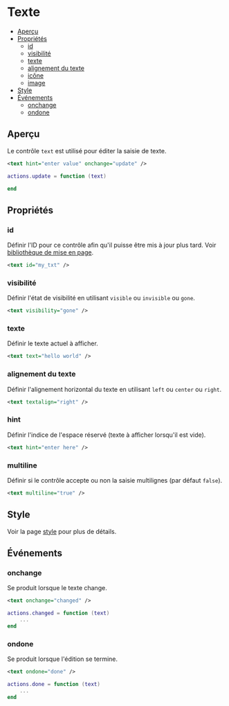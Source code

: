 ﻿# Texte
* [Aperçu](#aperçu)
* [Propriétés](#propriétés)
	* [id](#id)
	* [visibilité](#visibilité)
	* [texte](#texte)
	* [alignement du texte](#alignement-du-texte)
	* [icône](#icône)
	* [image](#image)
* [Style](#style)
* [Événements](#événements)
	* [onchange](#onchange)
	* [ondone](#ondone)


## Aperçu
Le contrôle ``text`` est utilisé pour éditer la saisie de texte.

````xml
<text hint="enter value" onchange="update" />
````

````lua
actions.update = function (text)

end
````



## Propriétés



### id
Définir l'ID pour ce contrôle afin qu'il puisse être mis à jour plus tard. Voir [bibliothèque de mise en page](../libs/layout.md#mise-à-jour).

````xml
<text id="my_txt" />
````



### visibilité
Définir l'état de visibilité en utilisant ``visible`` ou ``invisible`` ou ``gone``.

````xml
<text visibility="gone" />
````



### texte
Définir le texte actuel à afficher.

````xml
<text text="hello world" />
````



### alignement du texte
Définir l'alignement horizontal du texte en utilisant ``left`` ou ``center`` ou ``right``.

````xml
<text textalign="right" />
````



### hint
Définir l'indice de l'espace réservé (texte à afficher lorsqu'il est vide).

````xml
<text hint="enter here" />
````



### multiline
Définir si le contrôle accepte ou non la saisie multilignes (par défaut ``false``).

````xml
<text multiline="true" />
````



## Style
Voir la page [style](../concepts/styling.md#style) pour plus de détails.



## Événements



### onchange
Se produit lorsque le texte change.

````xml
<text onchange="changed" />
````

````lua
actions.changed = function (text)
    ...
end
````



### ondone
Se produit lorsque l'édition se termine.

````xml
<text ondone="done" />
````

````lua
actions.done = function (text)
    ...
end
````


